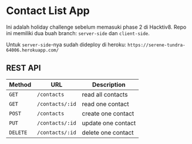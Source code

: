 # Contact List App

Ini adalah holiday challenge sebelum memasuki phase 2 di Hacktiv8. Repo ini memiliki dua buah branch: `server-side` dan `client-side`.

Untuk `server-side`-nya sudah dideploy di heroku: `https://serene-tundra-64006.herokuapp.com/`

## REST API

| Method   | URL             | Description        |
|----------|-----------------|--------------------|
| `GET`    | `/contacts`     | read all contacts  |
| `GET`    | `/contacts/:id` | read one contact   |
| `POST`   | `/contacts`     | create one contact |
| `PUT`    | `/contacts/:id` | update one contact |
| `DELETE` | `/contacts/:id` | delete one contact |